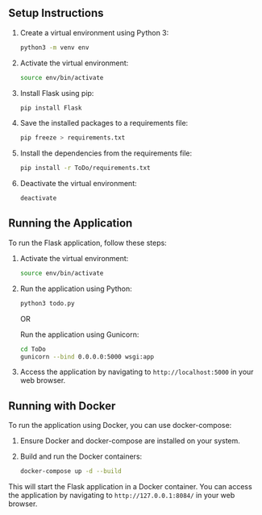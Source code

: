 ## Setup Instructions

1. Create a virtual environment using Python 3:

    ```bash
    python3 -m venv env
    ```

2. Activate the virtual environment:

    ```bash
    source env/bin/activate
    ```

3. Install Flask using pip:

    ```bash
    pip install Flask
    ```

4. Save the installed packages to a requirements file:

    ```bash
    pip freeze > requirements.txt
    ```

5. Install the dependencies from the requirements file:

    ```bash
    pip install -r ToDo/requirements.txt
    ```

6. Deactivate the virtual environment:

    ```bash
    deactivate
    ```

## Running the Application

To run the Flask application, follow these steps:

1. Activate the virtual environment:

    ```bash
    source env/bin/activate
    ```

2. Run the application using Python:

    ```bash
    python3 todo.py
    ```

    OR

    Run the application using Gunicorn:

    ```bash
    cd ToDo
    gunicorn --bind 0.0.0.0:5000 wsgi:app
    ```

3. Access the application by navigating to `http://localhost:5000` in your web browser.

## Running with Docker

To run the application using Docker, you can use docker-compose:

1. Ensure Docker and docker-compose are installed on your system.

2. Build and run the Docker containers:

    ```bash
    docker-compose up -d --build
    ```

This will start the Flask application in a Docker container. You can access the application by navigating to `http://127.0.0.1:8084/` in your web browser.
